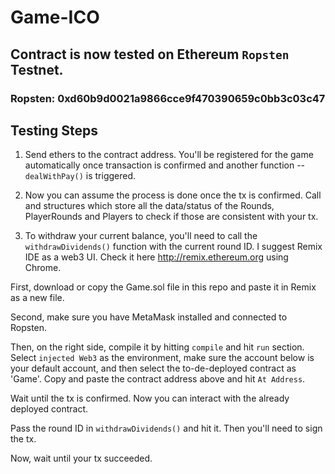 # Game-ICO

## Contract is now tested on Ethereum `Ropsten` Testnet. 

### Ropsten: 0xd60b9d0021a9866cce9f470390659c0bb3c03c47

## Testing Steps 

1. Send ethers to the contract address. You'll be registered for the game automatically once transaction is confirmed and another function -- `dealWithPay()` is triggered. 

2. Now you can assume the process is done once the tx is confirmed. Call and structures which store all the data/status of the Rounds, PlayerRounds and Players to check if those are consistent with your tx. 

3. To withdraw your current balance, you'll need to call the `withdrawDividends()` function with the current round ID. I suggest Remix IDE as a web3 UI. Check it here http://remix.ethereum.org using Chrome.

First, download or copy the Game.sol file in this repo and paste it in Remix as a new file. 

Second, make sure you have MetaMask installed and connected to Ropsten.

Then, on the right side, compile it by hitting `compile` and hit `run` section. Select `injected Web3` as the environment, make sure the account below is your default account, and then select the to-de-deployed contract as 'Game'. Copy and paste the contract address above and hit `At Address`.

Wait until the tx is confirmed. Now you can interact with the already deployed contract.

Pass the round ID in `withdrawDividends()` and hit it. Then you'll need to sign the tx. 

Now, wait until your tx succeeded.


